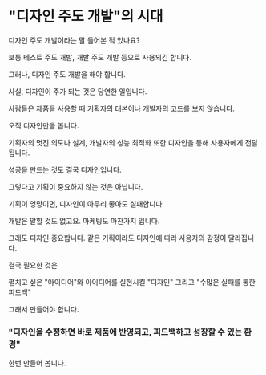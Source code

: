 # "디자인 주도 개발"의 시대

디자인 주도 개발이라는 말 들어본 적 있나요?

보통 테스트 주도 개발, 개발 주도 개발 등으로 사용되긴 합니다.

그러나, 디자인 주도 개발을 해야 합니다.&#x20;



사실, 디자인이 주가 되는 것은 당연한 일입니다.&#x20;

사람들은 제품을 사용할 때 기획자의 대본이나 개발자의 코드를 보지 않습니다.

오직 디자인만을 봅니다.



기획자의 멋진 의도나 설계, 개발자의 성능 최적화 또한 디자인을 통해 사용자에게 전달됩니다.

성공을 만드는 것도 결국 디자인입니다.



그렇다고 기획이 중요하지 않는 것은 아닙니다.

기획이 엉망이면, 디자인이 아무리 좋아도 실패합니다.

개발은 말할 것도 없고요. 마케팅도 마찬가지 입니다.



그래도 디자인 중요합니다. 같은 기획이라도 디자인에 따라 사용자의 감정이 달라집니다.



결국 필요한 것은&#x20;

펼치고 싶은 "아이디어"와 아이디어를 실현시킬 "디자인" 그리고 "수많은 실패를 통한 피드백"



그래서 만들어야 합니다.

### "디자인을 수정하면 바로 제품에 반영되고, 피드백하고 성장할 수 있는 환경"



한번 만들어 봅니다.



